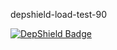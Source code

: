 depshield-load-test-90

[![DepShield Badge](https://cpeters2.dev.depshield.sonatype.org/badges/depshield-load-cpeters2d/depshield-load-test-90/depshield.svg)](https://sonatype.github.io/depshield-github-pages)
